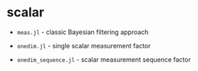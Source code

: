 # scalar



* `meas.jl` - classic Bayesian filtering approach 

* `onedim.jl` - single scalar measurement factor

* `onedim_sequence.jl` - scalar measurement sequence factor
